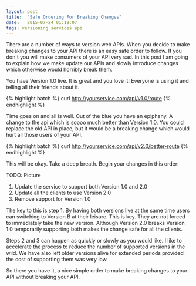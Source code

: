 ```yaml
---
layout: post
title:  "Safe Ordering For Breaking Changes"
date:   2015-07-24 01:19:07
tags: versioning services api
---
```


There are a number of ways to version web APIs. When you decide to make
breaking changes to your API there is an easy safe order to follow. If you
don't you will make consumers of your API very sad. In this post I am going to
explain how we make update our APIs and slowly introduce changes which
otherwise would horribly break them.

You have Version 1.0 live. It is great and you love it! Everyone is using it and
telling all their friends about it.

{% highlight batch %}
curl http://yourservice.com/api/v1.0/route
{% endhighlight %}

Time goes on and all is well. Out of the blue you have an epiphany. A change to
the api which is soooo much better than Version 1.0. You could replace the old
API in place, but it would be a breaking change which would hurt all those
users of your API.

{% highlight batch %}
curl http://yourservice.com/api/v2.0/better-route
{% endhighlight %}

This will be okay. Take a deep breath. Begin your changes in this order:

TODO: Picture

1. Update the service to support both Version 1.0 and 2.0
2. Update all the clients to use Version 2.0
3. Remove support for Version 1.0

The key to this is step 1. By having both versions live at the same time users
can switching to Version B at their leisure. This is key. They are not forced
to immediately take the new version. Although Version 2.0 breaks Version 1.0
temporarily supporting both makes the change safe for all the clients.

Steps 2 and 3 can happen as quickly or slowly as you would like. I like to
accelerate the process to reduce the number of supported versions in the wild.
We have also left older versions alive for extended periods provided the cost
of supporting them was very low.

So there you have it, a nice simple order to make breaking changes to your API
without breaking your API.